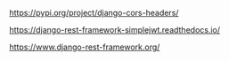 https://pypi.org/project/django-cors-headers/

https://django-rest-framework-simplejwt.readthedocs.io/

https://www.django-rest-framework.org/